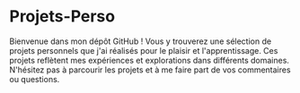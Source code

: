 # Projets-Perso
Bienvenue dans mon dépôt GitHub ! Vous y trouverez une sélection de projets personnels que j'ai réalisés pour le plaisir et l'apprentissage. Ces projets reflètent mes expériences et explorations dans différents domaines. N'hésitez pas à parcourir les projets et à me faire part de vos commentaires ou questions.

